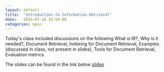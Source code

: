 ```yaml
---
layout: default
title:  "Introduction to Information Retrieval"
date:   2019-07-18 19:50:00
categories: main
---
```


Today's class included discussions on the following
What is IR?, 
Why is it needed?, 
Document Retrieval, 
Indexing for Document Retrieval,
Examples (discussed in class, not present in slides),
Tools for Document Retrieval,
Evaluation metrics.

The slides can be found in the link below
[slides](https://docs.google.com/presentation/d/132OudCPjfCwqqvSygPO423EUvLwQwye0eDbqE6HS5MA/edit?usp=sharing)
